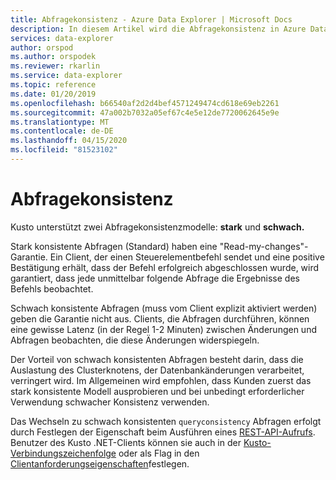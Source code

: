 ```yaml
---
title: Abfragekonsistenz - Azure Data Explorer | Microsoft Docs
description: In diesem Artikel wird die Abfragekonsistenz in Azure Data Explorer beschrieben.
services: data-explorer
author: orspod
ms.author: orspodek
ms.reviewer: rkarlin
ms.service: data-explorer
ms.topic: reference
ms.date: 01/20/2019
ms.openlocfilehash: b66540af2d2d4bef4571249474cd618e69eb2261
ms.sourcegitcommit: 47a002b7032a05ef67c4e5e12de7720062645e9e
ms.translationtype: MT
ms.contentlocale: de-DE
ms.lasthandoff: 04/15/2020
ms.locfileid: "81523102"
---
```

# <a name="query-consistency"></a>Abfragekonsistenz

Kusto unterstützt zwei Abfragekonsistenzmodelle: **stark** und **schwach.**

Stark konsistente Abfragen (Standard) haben eine "Read-my-changes"-Garantie. Ein Client, der einen Steuerelementbefehl sendet und eine positive Bestätigung erhält, dass der Befehl erfolgreich abgeschlossen wurde, wird garantiert, dass jede unmittelbar folgende Abfrage die Ergebnisse des Befehls beobachtet.

Schwach konsistente Abfragen (muss vom Client explizit aktiviert werden) geben die Garantie nicht aus. Clients, die Abfragen durchführen, können eine gewisse Latenz (in der Regel 1-2 Minuten) zwischen Änderungen und Abfragen beobachten, die diese Änderungen widerspiegeln.

Der Vorteil von schwach konsistenten Abfragen besteht darin, dass die Auslastung des Clusterknotens, der Datenbankänderungen verarbeitet, verringert wird. Im Allgemeinen wird empfohlen, dass Kunden zuerst das stark konsistente Modell ausprobieren und bei unbedingt erforderlicher Verwendung schwacher Konsistenz verwenden.

Das Wechseln zu schwach konsistenten `queryconsistency` Abfragen erfolgt durch Festlegen der Eigenschaft beim Ausführen eines [REST-API-Aufrufs](../api/rest/request.md). Benutzer des Kusto .NET-Clients können sie auch in der [Kusto-Verbindungszeichenfolge](../api/connection-strings/kusto.md) oder als Flag in den [Clientanforderungseigenschaften](../api/netfx/request-properties.md)festlegen.